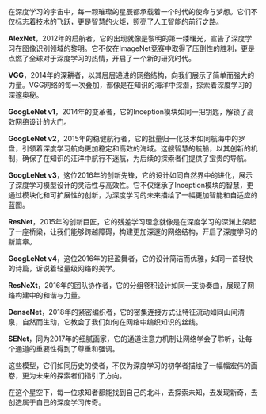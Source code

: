 在深度学习的宇宙中，每一颗璀璨的星辰都承载着一个时代的使命与梦想。它们不仅标志着技术的飞跃，更是智慧的火炬，照亮了人工智能的前行之路。

**AlexNet**，2012年的启航者，它的出现就像是黎明的第一缕曙光，宣告了深度学习在图像识别领域的黎明。它不仅在ImageNet竞赛中取得了压倒性的胜利，更是点燃了全球对于深度学习的热情，开启了一个新的研究时代。

**VGG**，2014年的深耕者，以其层层递进的网络结构，向我们展示了简单而强大的力量。VGG网络的每一次叠加，都像是在知识的海洋中深潜，探索着深度学习的深邃奥秘。

**GoogLeNet v1**，2014年的变革者，它的Inception模块如同一把钥匙，解锁了高效网络设计的大门。

**GoogLeNet v2**，2015年的稳健航行者，它的批量归一化技术如同航海中的罗盘，引领着深度学习航向更加稳定和高效的海域。这艘智慧的航船，以其创新的机制，确保了在知识的汪洋中航行不迷航，为后续的探索者们提供了宝贵的导航。

**GoogLeNet v3**，这位2016年的创新先锋，它的设计如同自然界中的进化，展示了深度学习模型设计的灵活性与高效性。它不仅继承了Inception模块的智慧，更通过模块化和可扩展性的创新，为深度学习的未来描绘了一幅更加智能和自适应的蓝图。

**ResNet**，2015年的创新巨匠，它的残差学习理念就像是在深度学习的深渊上架起了一座桥梁，让我们能够跨越障碍，构建更加深邃的网络结构，开启了深度学习的新篇章。

**GoogLeNet v4**，这位2016年的轻盈舞者，它的设计简洁而优雅，如同一首轻快的诗篇，诉说着轻量级网络的美学。

**ResNeXt**，2016年的团队协作者，它的分组卷积设计如同一支协奏曲，展现了网络构建中的和谐与力量。

**DenseNet**，2018年的紧密编织者，它的密集连接方式让特征流动如同山间清泉，自然而生动，它教会了我们如何在网络中编织知识的丝线。

**SENet**，同为2017年的细腻画家，它的通道注意力机制让网络学会了聆听，让每个通道的重要性得到了尊重和强调。

这些模型，它们如同历史的使者，不仅为深度学习的初学者描绘了一幅幅宏伟的画卷，更为未来的探索者们指引了方向。

在这个星空下，每一位求知者都能找到自己的北斗，去探索未知，去发现新奇，去创造属于自己的深度学习传奇。
